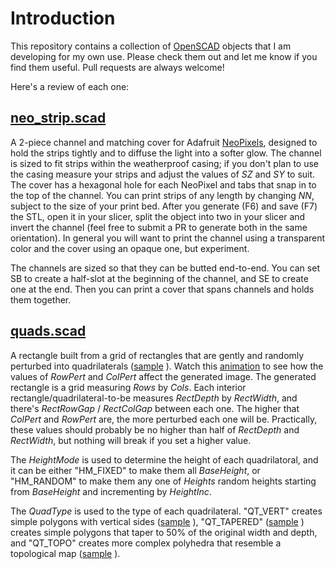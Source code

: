 # Introduction
This repository contains a collection of [OpenSCAD](https://openscad.org/) objects that I am developing for my own use. Please check them out and let me know if you find them useful. Pull requests are always welcome!

Here's a review of each one:

## [neo_strip.scad](https://github.com/jeffbarr/OpenSCADObjects/blob/main/neo_strip.scad)

A 2-piece channel and matching cover for Adafruit [NeoPixels](https://www.adafruit.com/category/168), designed to hold the strips tightly and to diffuse the light into a softer glow. The channel is sized to fit strips within the weatherproof casing;
if you don't plan to use the casing  measure your strips and adjust the values of *SZ* and *SY* to suit.
The cover has a hexagonal hole for each NeoPixel and tabs that snap in to the top of the channel. You can print strips of any length by changing *NN*, subject to the size of your print bed. After you generate (F6) and save (F7) the STL, open it in your slicer,
split the object into two in your slicer and invert the channel (feel free to submit a PR to generate both in the same orientation). In general you will want to print the channel using a transparent color and the cover using an opaque one, but experiment. 

The channels are sized so that they can be butted end-to-end. You can set SB to create a half-slot at the beginning of the channel, and SE to create one at the end. Then you can print a cover that spans channels and holds them together.

## [quads.scad](https://github.com/jeffbarr/OpenSCADObjects/blob/main/quads.scad)

A rectangle built from a grid of rectangles that are gently and randomly perturbed into quadrilaterals ([sample](https://github.com/jeffbarr/OpenSCADObjects/blob/main/quads_sample_1.jpg) ). Watch this [animation](https://github.com/jeffbarr/OpenSCADObjects/blob/main/quad_12x12.gif) to see how the values of *RowPert* and *ColPert* affect the generated image. The generated rectangle is a grid measuring *Rows* by *Cols*. Each interior rectangle/quadrilateral-to-be measures *RectDepth* by *RectWidth*, and there's *RectRowGap* / *RectColGap* between each one. The higher that *ColPert* and *RowPert* are, the more perturbed each one will be. Practically, these values should probably be no higher than half of *RectDepth* and *RectWidth*, but nothing will break if you set a higher value. 

The *HeightMode* is used to determine the height of each quadrilatoral, and it can be either "HM_FIXED" to make them all *BaseHeight*, or "HM_RANDOM" to make them any one of *Heights* random heights starting from *BaseHeight* and incrementing by *HeightInc*.

The *QuadType* is used to  the type of each quadrilateral. "QT_VERT" creates simple polygons with vertical sides ([sample](https://github.com/jeffbarr/OpenSCADObjects/blob/main/quads_sample_vert.png) ), "QT_TAPERED" ([sample](https://github.com/jeffbarr/OpenSCADObjects/blob/main/quads_sample_taper.png) ) creates simple polygons that taper to 50% of the original width and depth, and "QT_TOPO" creates more complex polyhedra that resemble a topological map ([sample](https://github.com/jeffbarr/OpenSCADObjects/blob/main/quads_sample_topo.png) ).
